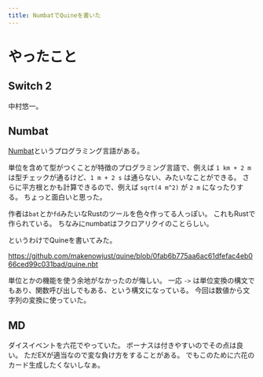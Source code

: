 ```yaml
---
title: NumbatでQuineを書いた
---
```


# やったこと

## Switch 2

中村悠一。

## Numbat

[Numbat](https://numbat.dev)というプログラミング言語がある。

単位を含めて型がつくことが特徴のプログラミング言語で、例えば `1 km + 2 m` は型チェックが通るけど、`1 m + 2 s` は通らない、みたいなことができる。
さらに平方根とかも計算できるので、例えば `sqrt(4 m^2)` が `2 m` になったりする。
ちょっと面白いと思った。

作者は`bat`とか`fd`みたいなRustのツールを色々作ってる人っぽい。
これもRustで作られている。
ちなみにnumbatはフクロアリクイのことらしい。

というわけでQuineを書いてみた。

<https://github.com/makenowjust/quine/blob/0fab6b775aa6ac61dfefac4eb066ced99c031bad/quine.nbt>

単位とかの機能を使う余地がなかったのが悔しい。
一応 `->` は単位変換の構文でもあり、関数呼び出しでもある、という構文になっている。
今回は数値から文字列の変換に使っていた。

## MD

ダイスイベントを六花でやっていた。
ボーナスは付きやすいのでその点は良い。
ただEXが適当なので変な負け方をすることがある。
でもこのために六花のカード生成したくないしなぁ。
